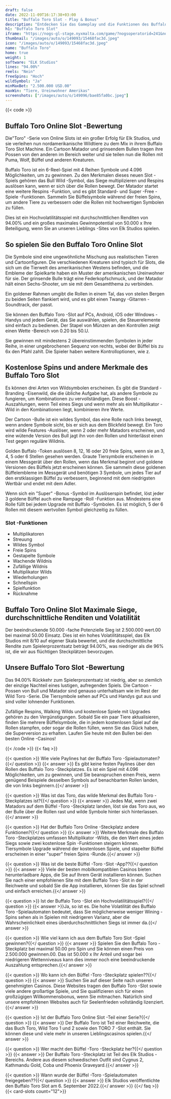 ```yaml
---
draft: false
date: 2022-11-09T16:17:38+03:00
title: "Buffalo Toro Slot - Play & Bonus"
description: "Entdecken Sie das Gameplay und die Funktionen des Buffalo Toro Online Slot in unserer vollständigen Bewertung. Wir zeigen Ihnen auch, wo Sie es mit dem besten Casino -Bonus spielen können."
h1: "Buffalo Toro Slot"
iframe: "https://nogs-gl-stage.nyxmalta.com/game/?nogsoperatorid=241&nogsmode=demo&clienttype=html5&lobbyurl=http://demo.nyxinteractive.com?session=&nogscurrency=EUR&nogslang=en_us&nogsgameid=110181"
thumbnail: "/images/auto/o/149093/15468fac3d.jpeg"
icon: "/images/auto/o/149093/15468fac3d.jpeg"
name: "Buffalo Toro"
home: true
weight: 1
software: "ELK Studios"
lines: "94.00%"
reels: "Nein"
freeSpins: "Hoch"
wildSymbol: "Ja"
minMaxBet: "2.500.000 USD.00"
maxWin: "Tiere, Ureinwohner Amerikas"
screenshots: ["/images/auto/o/149096/bae85fa0bc.jpeg"]
---
```


{{< code >}}<h2>Buffalo Toro Online Slot -Bewertung</h2><p>Die"Toro" -Serie von Online Slots ist ein großer Erfolg für Elk Studios, und sie verleihen nun nordamerikanische Wildtiere zu dem Mix in ihrem Buffalo Toro Slot Machine. Ein Cartoon Matador und grinsendem Bullen tragen ihre Possen von den anderen im Bereich weiter und sie teilen nun die Rollen mit Puma, Wolf, Büffel und anderen Kreaturen.</p><p>Buffalo Toro ist ein 6-Reel-Spiel mit 4 Reihen Symbole und 4.096 Möglichkeiten, um zu gewinnen. Zu den Merkmalen dieses neuen Slot -Spiels gehören das Bull Wild -Symbol, das Siege multiplizieren und Respins auslösen kann, wenn er sich über die Rollen bewegt. Der Matador startet eine weitere Respins -Funktion, und es gibt Standard- und Super -Free -Spiele -Funktionen. Sammeln Sie Büffelsymbole während der freien Spins, um andere Tiere zu verbessern oder die Rollen mit hochwertigen Symbolen zu füllen. </p><p>Dies ist ein Hochvolatilitätsspiel mit durchschnittlichen Renditen von 94.00% und ein großes maximales Gewinnpotential von 50.000 x Ihre Beteiligung, wenn Sie an unseren Lieblings -Sites von Elk Studios spielen.</p><h2>So spielen Sie den Buffalo Toro Online Slot</h2><p>Die Symbole sind eine ungewöhnliche Mischung aus realistischen Tieren und Cartoonfiguren. Die verschiedenen Kreaturen sind typisch für Slots, die sich um die Tierwelt des amerikanischen Westens befinden, und die Embleme der Spielkarte haben ein Muster der amerikanischen Ureinwohner für sie. Der grinsende Bulle trägt eine Federkopfschmuck, und der Matador hält einen Sechs-Shooter, um sie mit dem Gesamtthema zu verbinden.</p><p>Ein goldener Rahmen umgibt die Rollen in einem Tal, das von steilen Bergen zu beiden Seiten flankiert wird, und es gibt einen Twangy -Gitarren -Soundtrack, der passt. </p><p>Sie können den Buffalo Toro -Slot auf PCs, Android, iOS oder Windows -Handys und jedem Gerät, das Sie auswählen, spielen, die Steuerelemente sind einfach zu bedienen. Der Stapel von Münzen an den Kontrollen zeigt einen Wette -Bereich von 0.20 bis 50.U.</p><p>Sie gewinnen mit mindestens 2 übereinstimmenden Symbolen in jeder Reihe, in einer ungebrochenen Sequenz von rechts, wobei der Büffel bis zu 6x den Pfahl zahlt. Die Spieler haben weitere Kontrolloptionen, wie z.</p><h2>Kostenlose Spins und andere Merkmale des Buffalo Toro Slot</h2><p>Es können drei Arten von Wildsymbolen erscheinen. Es gibt die Standard -Branding -Eisenwild, die die übliche Aufgabe hat, als andere Symbole zu fungieren, um Kombinationen zu vervollständigen. Diese Boost -Auszahlungen, wenn Teil eines Siegs und wenn mehr als ein Multiplikator -Wild in den Kombinationen liegt, kombinieren ihre Werte. </p><p>Der Cartoon -Bulle ist ein wildes Symbol, das eine Rolle nach links bewegt, wenn andere Symbole sicht, bis er sich aus dem Blickfeld bewegt. Ein Toro wird wilde Features -Auslöser, wenn 2 oder mehr Matadors erscheinen, und eine wütende Version des Bull jagt ihn von den Rollen und hinterlässt einen Test gegen reguläre Wildnis.</p><p>Golden Buffalo -Token auslösen 8, 12, 16 oder 20 freie Spins, wenn sie an 3, 4, 5 oder 6 Stellen gesehen werden. Graute Tiersymbole erscheinen in einem Messgerät über den Rollen, wenn das Merkmal beginnt und goldene Versionen des Büffels jetzt erscheinen können. Sie sammeln diese goldenen Büffelembleme im Messgerät und benötigen 3 Symbole, um jedes Tier auf den erstklassigen Büffel zu verbessern, beginnend mit dem niedrigsten Wertbär und endet mit dem Adler. </p><p>Wenn sich ein "Super" -Bonus -Symbol im Auslöserspin befindet, löst jeder 3 goldene Büffel auch eine Rampage -Roll -Funktion aus. Mindestens eine Rolle füllt bei jedem Upgrade mit Buffalo -Symbolen. Es ist möglich, 5 der 6 Rollen mit diesem wertvollen Symbol gleichzeitig zu füllen.</p><h3>
Slot -Funktionen</h3><ul>
<li></span>
Multiplikatoren</li>
<li></span>
Streuung</li>
<li></span>
Wildes Symbol</li>
<li></span>
Freie Spins</li>
<li></span>
Gestapelte Symbole</li>
<li></span>
Wachende Wildnis</li>
<li></span>
Zufällige Wildnis</li>
<li></span>
Multiplikator Wilds</li>
<li></span>
Wiederholungen</li>
<li></span>
Schnellspin</li>
<li></span>
Spielfunktion</li>
<li></span>
Rücknahme</li></ul><h2>Buffalo Toro Online Slot Maximale Siege, durchschnittliche Renditen und Volatilität</h2><p>Der beeindruckende 50.000 -fache Potenzielle Sieg ist 2.500.000 wert.00 bei maximal 50.00 Einsatz. Dies ist ein hohes Volatilitätsspiel, das Elk Studios mit 8/10 auf eigener Skala bewertet, und die durchschnittliche Rendite zum Spielerprozentsatz beträgt 94.00%, was niedriger als die 96% ist, die wir aus flüchtigen Steckplätzen bevorzugen.</p><h2>Unsere Buffalo Toro Slot -Bewertung</h2><p>Das 94.00% Rückkehr zum Spielerprozentsatz ist niedrig, aber so ziemlich der einzige Nachteil eines lustigen, aufregenden Spiels. Die Cartoon -Possen von Bull und Matador sind genauso unterhaltsam wie im Rest der Wild Toro -Serie. Die Tiersymbole sehen auf PCs und Handys gut aus und sind voller lohnender Funktionen. </p><p>Zufällige Respins, Walking Wilds und kostenlose Spiele mit Upgrades gehören zu den Vergünstigungen. Sobald Sie ein paar Tiere aktualisieren, finden Sie mehrere Büffelsymbole, die in jedem kostenlosen Spiel auf die Rollen stampfen, oder sogar die Rollen füllen, wenn Sie das Glück haben, die Superversion zu erhalten. Laufen Sie heute mit den Bullen bei den besten Online -Casinos!</p>
{{< /code >}}
{{< faq >}}

{{< question >}} Wie viele Paylines hat der Buffalo Toro -Spielautomaten?{{</ question >}}
{{< answer >}} Es gibt keine festen Paylines über den Rollen des Buffalo Toro -Steckplatzes. Es ist ein Spiel mit 4.096 Möglichkeiten, um zu gewinnen, und Sie beanspruchen einen Preis, wenn genügend Beispiele desselben Symbols auf benachbarten Rollen landen, die von links beginnern.{{</ answer >}}

{{< question >}} Was ist das Toro, das wilde Merkmal des Buffalo Toro -Steckplatzes ist?{{</ question >}}
{{< answer >}} Jedes Mal, wenn zwei Matadors auf dem Büffel -Toro -Steckplatz landen, löst sie das Toro aus, wo der Bulle über die Rollen rast und wilde Symbole hinter sich hinterlassen.{{</ answer >}}

{{< question >}} Hat der Buffalo Toro Online -Steckplatz andere Funktionen?{{</ question >}}
{{< answer >}} Weitere Merkmale des Buffalo Toro -Steckplatzes umfassen Multiplikator -Wilds, die den Wert eines jeden Siegs sowie zwei kostenlose Spin -Funktionen steigern können. Tiersymbole Upgrade während der kostenlosen Spiele, und stapelter Büffel erscheinen in einer "super" freien Spins -Runde.{{</ answer >}}

{{< question >}} Was ist die beste Büffel -Toro -Slot -App??{{</ question >}}
{{< answer >}} Viele der besten mobilkompatiblen Casinos bieten herunterladbare Apps, die Sie auf Ihrem Gerät installieren können. Suchen Sie nach einer empfohlenen Site mit dem Buffalo Toro -Slot in der Reichweite und sobald Sie die App installieren, können Sie das Spiel schnell und einfach erreichen.{{</ answer >}}

{{< question >}} Ist der Buffalo Toro -Slot ein Hochvolatilitätsspiel?{{</ question >}}
{{< answer >}}Ja, so ist es. Die hohe Volatilität des Buffalo Toro -Spielautomaten bedeutet, dass Sie möglicherweise weniger Wining -Spins sehen als in Spielen mit niedrigeren Varianz, aber die Wahrscheinlichkeit eines überdurchschnittlichen Siegs ist immer da.{{</ answer >}}

{{< question >}} Wie viel kann ich aus dem Buffalo Toro Slot -Spiel gewinnen?{{</ question >}}
{{< answer >}} Spielen Sie den Buffalo Toro -Steckplatz bei maximal 50.00 pro Spin und Sie können einen Preis von 2.500.000 gewinnen.00. Das ist 50.000 x Ihr Anteil und sogar bei niedrigeren Wettenniveaus kann dies immer noch eine beeindruckende Auszahlung entsprechen.{{</ answer >}}

{{< question >}} Wo kann ich den Büffel -Toro -Steckplatz spielen??{{</ question >}}
{{< answer >}} Suchen Sie auf dieser Seite nach unseren genehmigten Casinos. Diese Websites tragen den Buffalo Toro -Slot sowie viele andere großartige Spiele, und Sie qualifizieren sich für einen großzügigen Willkommensbonus, wenn Sie mitmachen. Natürlich sind unsere empfohlenen Websites auch für Seelenfrieden vollständig lizenziert.{{</ answer >}}

{{< question >}} Ist der Buffalo Toro Online Slot -Teil einer Serie?{{</ question >}}
{{< answer >}} Der Buffalo Toro ist Teil einer Reichweite, die das Buch Toro, Wild Toro 1 und 2 sowie den TORO 7 -Slot enthält. Sie können diese und viele mehr in unseren Lieblingscasinos spielen.{{</ answer >}}

{{< question >}} Wer macht den Büffel -Toro -Steckplatz her?{{</ question >}}
{{< answer >}} Der Buffalo Toro -Steckplatz ist Teil des Elk Studios -Bereichs. Andere aus diesem schwedischen Outfit sind Cygnus 2, Kathmandu Gold, Coba und Phoenix Graveyard.{{</ answer >}}

{{< question >}} Wann wurde der Büffel -Toro -Spielautomaten freigegeben??{{</ question >}}
{{< answer >}} Elk Studios veröffentlichte den Buffalo Toro Slot am 6. September 2022.{{</ answer >}}
{{</ faq >}}
{{< card-slots count="12">}}